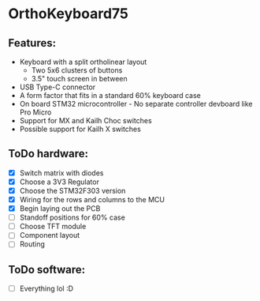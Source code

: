 # OrthoKeyboard75

## Features:
 - Keyboard with a split ortholinear layout
    - Two 5x6 clusters of buttons
    - 3.5" touch screen in between
 - USB Type-C connector
 - A form factor that fits in a standard 60% keyboard case
 - On board STM32 microcontroller - No separate controller devboard like Pro Micro
 - Support for MX and Kailh Choc switches
 - Possible support for Kailh X switches
 
## ToDo hardware:
- [x] Switch matrix with diodes
- [x] Choose a 3V3 Regulator
- [x] Choose the STM32F303 version
- [x] Wiring for the rows and columns to the MCU
- [x] Begin laying out the PCB
- [ ] Standoff positions for 60% case
- [ ] Choose TFT module
- [ ] Component layout
- [ ] Routing

## ToDo software:
- [ ] Everything lol :D